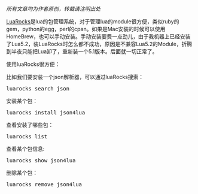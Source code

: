 

<em>所有文章均为作者原创，转载请注明出处</em>

<a href="http://luarocks.org/">LuaRocks</a>是lua的包管理系统，对于管理lua的module很方便，类似ruby的gem，python的egg，perl的cpan。如果是Mac安装的时候可以使用HomeBrew，也可以手动安装。手动安装要费一点劲儿，由于我机器上已经安装了Lua5.2，装LuaRocks时怎么都不成功，原因是不兼容Lua5.2的Module，折腾到半夜只能把Lua卸了，重新装一个5.1版本。后面就一切正常了。

<!--more-->

使用luaRocks很方便：

比如我们要安装一个json解析器，可以通过luaRocks搜索：

<pre class="lang:sh decode:true " >luarocks search json</pre> 

安装某个包：

<pre class="lang:sh decode:true " >luarocks install json4lua</pre>

查看安装了哪些包：

<pre class="lang:sh decode:true " >luarocks list</pre>  

查看某个包信息:

<pre class="lang:sh decode:true " >luarocks show json4lua</pre> 

删除某个包：

<pre class="lang:sh decode:true " >luarocks remove json4lua</pre>